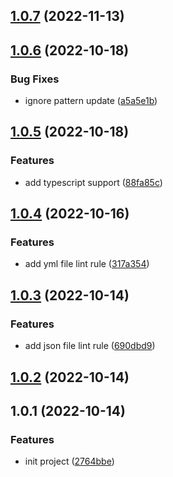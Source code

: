 ## [1.0.7](https://github.com/luomor/eslint-config/compare/v1.0.6...v1.0.7) (2022-11-13)



## [1.0.6](https://github.com/luomor/eslint-config/compare/v1.0.5...v1.0.6) (2022-10-18)


### Bug Fixes

* ignore pattern update ([a5a5e1b](https://github.com/luomor/eslint-config/commit/a5a5e1b6b0de20f99f1693006c45d52b2929c522))



## [1.0.5](https://github.com/luomor/eslint-config/compare/v1.0.4...v1.0.5) (2022-10-18)


### Features

* add typescript support ([88fa85c](https://github.com/luomor/eslint-config/commit/88fa85ced59055fc816e3b914116b82995dd6df9))



## [1.0.4](https://github.com/luomor/eslint-config/compare/v1.0.3...v1.0.4) (2022-10-16)


### Features

* add yml file lint rule ([317a354](https://github.com/luomor/eslint-config/commit/317a3541980332f63fed16e298717b15b80fa2dc))



## [1.0.3](https://github.com/luomor/eslint-config/compare/v1.0.2...v1.0.3) (2022-10-14)


### Features

* add json file lint rule ([690dbd9](https://github.com/luomor/eslint-config/commit/690dbd9b3508ecf7e4042ae5f87bfc816fc71917))



## [1.0.2](https://github.com/luomor/esling-config/compare/v1.0.1...v1.0.2) (2022-10-14)



## 1.0.1 (2022-10-14)


### Features

* init project ([2764bbe](https://github.com/luomor/esling-config/commit/2764bbe524f3375b0ffd6a63a0ae1e208da6ae98))



